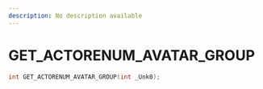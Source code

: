 ```yaml
---
description: No description available 
---
```


# GET_ACTORENUM_AVATAR_GROUP

```cpp
int GET_ACTORENUM_AVATAR_GROUP(int _Unk0);
```
